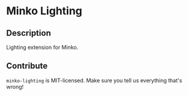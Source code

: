 Minko Lighting
==============


Description
-----------

Lighting extension for Minko.


Contribute
----------

`minko-lighting` is MIT-licensed.  Make sure you tell us everything that's wrong!
